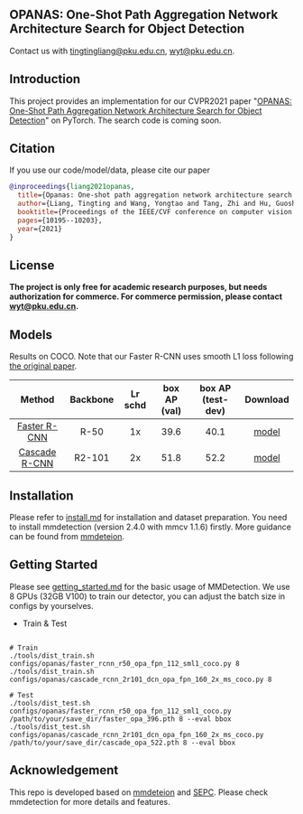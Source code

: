 ## OPANAS: One-Shot Path Aggregation Network Architecture Search for Object Detection

Contact us with tingtingliang@pku.edu.cn, wyt@pku.edu.cn.


## Introduction

This project provides an implementation for our CVPR2021 paper "[OPANAS: One-Shot Path Aggregation Network Architecture Search for Object Detection](https://arxiv.org/abs/2103.04507)" on PyTorch.
The search code is coming soon.

## Citation

If you use our code/model/data, please cite our paper

```bibtex
@inproceedings{liang2021opanas,
  title={Opanas: One-shot path aggregation network architecture search for object detection},
  author={Liang, Tingting and Wang, Yongtao and Tang, Zhi and Hu, Guosheng and Ling, Haibin},
  booktitle={Proceedings of the IEEE/CVF conference on computer vision and pattern recognition},
  pages={10195--10203},
  year={2021}
}
```



## License

**The project is only free for academic research purposes, but needs authorization for commerce. For commerce permission, please contact wyt@pku.edu.cn.**



## Models
Results on COCO.
Note that our Faster R-CNN uses smooth L1 loss following [the original paper](https://arxiv.org/abs/1506.01497).

| Method | Backbone | Lr schd | box AP (val)| box AP (test-dev)| Download |
| :----: | :------: | :-----: | :---------: | :--------------: | :------: |
| [Faster R-CNN](configs/opanas/faster_rcnn_r50_opa_fpn_112_sml1_coco.py) | R-50 |  1x  | 39.6 | 40.1| [model](https://drive.google.com/file/d/13PN01e30fbVDW218iFVVMdL56dKK3Da5/view?usp=sharing)  |
| [Cascade R-CNN](configs/opanas/cascade_rcnn_2r101_dcn_opa_fpn_160_2x_ms_coco.py) | R2-101 |  2x  | 51.8| 52.2| [model](https://drive.google.com/file/d/1DAXTFxgujajVTUzh9fkUjHxo672YCnz0/view?usp=sharing)  |

## Installation
Please refer to [install.md](docs/install.md) for installation and dataset preparation.
You need to install mmdetection (version 2.4.0 with mmcv 1.1.6) firstly.  More guidance can be found from [mmdeteion](https://github.com/open-mmlab/mmdetection).


## Getting Started
Please see [getting_started.md](docs/getting_started.md) for the basic usage of MMDetection.
We use 8 GPUs (32GB V100) to train our detector, you can adjust the batch size in configs by yourselves.
* Train & Test
```shell

# Train
./tools/dist_train.sh configs/opanas/faster_rcnn_r50_opa_fpn_112_sml1_coco.py 8
./tools/dist_train.sh configs/opanas/cascade_rcnn_2r101_dcn_opa_fpn_160_2x_ms_coco.py 8

# Test
./tools/dist_test.sh configs/opanas/faster_rcnn_r50_opa_fpn_112_sml1_coco.py /path/to/your/save_dir/faster_opa_396.pth 8 --eval bbox
./tools/dist_test.sh configs/opanas/cascade_rcnn_2r101_dcn_opa_fpn_160_2x_ms_coco.py /path/to/your/save_dir/cascade_opa_522.pth 8 --eval bbox
```



## Acknowledgement

This repo is developed based on [mmdeteion](https://github.com/open-mmlab/mmdetection) and [SEPC](https://github.com/jshilong/SEPC). Please check mmdetection for more details and features.

